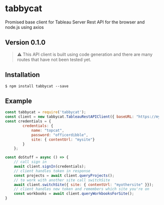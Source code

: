 # tabbycat

Promised base client for Tableau Server Rest API for the browser and node.js
using axios

## Version 0.1.0

> :warning:
> This API client is built using code generation and there are many routes that have not been tested yet.


## Installation

```
$ npm install tabbycat --save
```

## Example

```js
const tabbycat = require('tabbycat');
const client = new tabbycat.TableauRestAPIClient({ baseURL: "https://myserver.com" });
const credentials = { 
        credentials: { 
            name: "topcat", 
            password: "officerdibble",
            site: { contentUrl: "mysite"}
        }
    };

const doStuff = async () => {
    // call sign in
    await client.signIn(credentials);
    // client handles token in response
    const projects = await client.queryProjects();
    // to work with another site call switchSite
    await client.switchSite({ site: { contentUrl: "myothersite" }});
    // client handles new token and remembers which site you're on
    const workbooks = await client.queryWorkbooksForSite();
}

```
